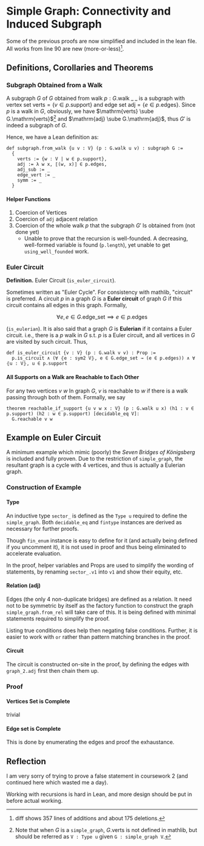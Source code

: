 # Simple Graph: Connectivity and Induced Subgraph

Some of the previous proofs are now simplified and included in the lean file. All works from line 90 are new (more-or-less)[^0].

[^0]: diff shows 357 lines of additions and about 175 deletions.

## Definitions, Corollaries and Theorems

### Subgraph Obtained from a Walk

A subgraph $G$ of $G$ obtained from walk $p : G.\mathrm{walk}\ \_\ \_$ is a subgraph with vertex set $\mathrm{verts} = \{v \in p.\mathrm{support}\}$ and edge set $\mathrm{adj} = \{e \in p.\mathrm{edges}\}$. Since $p$ is a walk in $G$, obviously, we have $\mathrm{verts} \sube G.\mathrm{verts}$[^1] and $\mathrm{adj} \sube G.\mathrm{adj}$, thus $G'$ is indeed a subgraph of $G$. 

Hence, we have a Lean definition as:

```Lean
def subgraph.from_walk {u v : V} (p : G.walk u v) : subgraph G :=
  {
    verts := {w : V | w ∈ p.support},
    adj := λ w x, ⟦(w, x)⟧ ∈ p.edges,
    adj_sub := _
    edge_vert := _
    symm := _
  }
```

[^1]: Note that when $G$ is a `simple_graph`, $G.\mathrm{verts}$ is not defined in mathlib, but should be referred as `V : Type u` given `G : simple_graph V`.

#### Helper Functions

1. Coercion of Vertices
2. Coercion of `adj` adjacent relation
3. Coercion of the whole walk $p$ that the subgraph $G'$ Is obtained from (not done yet)
   - Unable to prove that the recursion is well-founded. A decreasing, well-formed variable is found (`p.length`), yet unable to get `using_well_founded` work.

### Euler Circuit

**Definition.** Euler Circuit (`is_euler_circuit`).

Sometimes written as "Euler Cycle". For consistency with mathlib, "circuit" is preferred. A circuit $p$ in a graph $G$ is a **Euler circuit** of graph $G$ if this circuit contains all edges in this graph. Formally,

$$
\forall e, e \in G.\mathrm{edge\_set} \implies e \in p.\mathrm{edges}
$$

(`is_eulerian`). It is also said that a graph $G$ is **Eulerian** if it contains a Euler circuit. i.e., there is a $p$ walk in $G$ s.t. $p$ is a Euler circuit, and all vertices in $G$ are visited by such circuit. Thus,

```Lean
def is_euler_circuit {v : V} (p : G.walk v v) : Prop :=
  p.is_circuit ∧ (∀ ⦃e : sym2 V⦄, e ∈ G.edge_set → (e ∈ p.edges)) ∧ ∀ ⦃u : V⦄, u ∈ p.support
```

#### All Supports on a Walk are Reachable to Each Other

For any two vertices $v\ w$ In graph $G$, $v$ is reachable to $w$ if there is a walk passing through both of them. Formally, we say

```Lean
theorem reachable_if_support {u v w x : V} (p : G.walk u x) (h1 : v ∈ p.support) (h2 : w ∈ p.support) [decidable_eq V]:
  G.reachable v w
```

## Example on Euler Circuit

A minimum example which mimic (poorly) the *Seven Bridges of Königsberg* is included and fully proven. Due to the restriction of `simple_graph`, the resultant graph is a cycle with 4 vertices, and thus is actually a Eulerian graph.

### Construction of Example

#### Type

An inductive type `sector_` is defined as the `Type u` required to define the `simple_graph`. Both `decidable_eq` and `fintype` instances are derived as necessary for further proofs.

Though `fin_enum` instance is easy to define for it (and actually being defined if you uncomment it), it is not used in proof and thus being eliminated to accelerate evaluation.

In the proof, helper variables and Props are used to simplify the wording of statements, by renaming `sector_.v1` into `v1` and show their equity, etc.

#### Relation (adj)

Edges (the only 4 non-duplicate bridges) are defined as a relation. It need not to be symmetric by itself as the factory function to construct the graph `simple_graph.from_rel` will take care of this. It is being defined with minimal statements required to simplify the proof.

Listing true conditions does help then negating false conditions. Further, it is easier to work with `or` rather than pattern matching branches in the proof.

#### Circuit

The circuit is constructed on-site in the proof, by defining the edges with `graph_2.adj` first then chain them up.

### Proof

#### Vertices Set is Complete

trivial

#### Edge set is Complete

This is done by enumerating the edges and proof the exhaustance.

## Reflection

I am very sorry of trying to prove a false statement in coursework 2 (and continued here which wasted me a day).

Working with recursions is hard in Lean, and more design should be put in before actual working.
